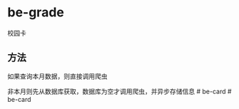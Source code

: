 # be-grade

校园卡



## 方法

如果查询本月数据，则直接调用爬虫

非本月则先从数据库获取，数据库为空才调用爬虫，并异步存储信息
#   b e - c a r d 
 
 #   b e - c a r d 
 
 